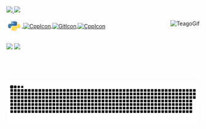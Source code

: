 ##
<div>
  <a href="https://github.com/teagoz">
  <img height="160em" src="https://github-readme-stats.vercel.app/api?username=teagoz&show_icons=true&theme=nightowl&include_all_commits=true&count_private=true"/>
  <img height="140em" src="https://github-readme-stats.vercel.app/api/top-langs/?username=teagoz&layout=compact&langs_count=16&theme=nightowl"/>
</div>  
<div style="display: inline_block"><br>
  <img align="center" alt="PythonIcon" height="30" width="40" src="https://raw.githubusercontent.com/devicons/devicon/master/icons/python/python-original.svg">
  <img align="center" alt="CppIcon" height="30" width="40" src="https://cdn.jsdelivr.net/gh/devicons/devicon/icons/cplusplus/cplusplus-original.svg">
  <img align="center" alt="GitIcon" height="30" width="40" src="https://cdn.jsdelivr.net/gh/devicons/devicon/icons/git/git-original.svg">
  <img align="center" alt="CppIcon" height="30" width="40" src= "https://cdn.jsdelivr.net/gh/devicons/devicon/icons/linux/linux-original.svg">
  <img align="right" alt="TeagoGif" height="160" src="https://cdn.discordapp.com/attachments/697952492004180052/900808456297119774/giftii.gif">
</div>

  ##

<div> 
  <a href = "mailto: tifczavarizi@gmail.com"><img src="https://img.shields.io/badge/-Gmail-%23333?style=for-the-badge&logo=gmail&logoColor=white" target="_blank"></a>
  <a href="https://www.linkedin.com/in/tiago-zavarizi-a72b56183/" target="_blank"><img src="https://img.shields.io/badge/-LinkedIn-%230077B5?style=for-the-badge&logo=linkedin&logoColor=white" target="_blank"></a> 
  
##
  
![Snake animation](https://github.com/teagoz/teagoz/blob/output/github-contribution-grid-snake.svg)

</div>
